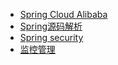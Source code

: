* [Spring Cloud Alibaba](./springcloud/alibaba.md)
* [Spring源码解析](./springcloud/springAnalysis.md)
* [Spring security](./springcloud/spring_security.md)
* [监控管理](./springcloud/actuator.md)